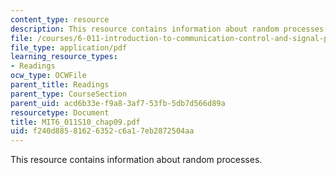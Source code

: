 ```yaml
---
content_type: resource
description: This resource contains information about random processes.
file: /courses/6-011-introduction-to-communication-control-and-signal-processing-spring-2010/f240d88581626352c6a17eb2872504aa_MIT6_011S10_chap09.pdf
file_type: application/pdf
learning_resource_types:
- Readings
ocw_type: OCWFile
parent_title: Readings
parent_type: CourseSection
parent_uid: acd6b33e-f9a8-3af7-53fb-5db7d566d89a
resourcetype: Document
title: MIT6_011S10_chap09.pdf
uid: f240d885-8162-6352-c6a1-7eb2872504aa
---
```

This resource contains information about random processes.

